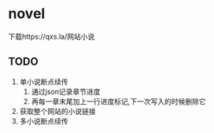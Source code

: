 # novel
下载https://qxs.la/网站小说

## TODO
1. 单小说断点续传
   1. 通过json记录章节进度
   2. 再每一章末尾加上一行进度标记,下一次写入的时候删除它
2. 获取整个网站的小说链接
3. 多小说断点续传

